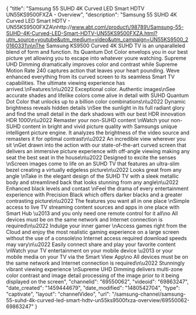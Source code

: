 {
    "title": "Samsung 55 SUHD 4K Curved LED Smart HDTV UN55KS9500FXZA - Overview",
    "description": "Samsung 55 SUHD 4K Curved LED Smart HDTV - UN55KS9500FXZA\nhttp:\/\/www.abt.com\/product\/98789\/Samsung-55-SUHD-4K-Curved-LED-Smart-HDTV-UN55KS9500FXZA.html?utm_source=youtube&utm_medium=video&utm_campaign=UN55KS9500_20160331\n\nThe Samsung KS9500 Curved 4K SUHD TV is an unparalleled blend of form and function. Its Quantum Dot Color envelops you in our best picture yet allowing you to escape into whatever youre watching. Supreme UHD Dimming dramatically improves color and contrast while Supreme Motion Rate 240 captures action that leaves your heart pounding. Weve enhanced everything from its curved screen to its seamless Smart TV capabilities. The ultimate viewing experience has arrived.\nFeatures:\n\u2022 Exceptional color. Authentic images\nSee accurate shades and lifelike colors come alive in detail with SUHD Quantum Dot Color that unlocks up to a billion color combinations\n\u2022 Dynamic brightness reveals hidden details \nSee the sunlight in its full radiant glory and find the small detail in the dark shadows with our best HDR innovation HDR 1000\n\u2022 Remaster your non-SUHD content \nWatch your non-SUHD content in bright and vivid picture quality with Samsungs unique intelligent picture engine. It analyzes the brightness of the video source and remasters it for optimal contrast\n\u2022 An incredible view wherever you sit \nGet drawn into the action with our state-of-the-art curved screen that delivers an immersive picture experience with off-angle viewing making any seat the best seat in the house\n\u2022 Designed to excite the senses \nScreen images come to life on an SUHD TV that features an ultra-slim bezel creating a virtually edgeless picture\n\u2022 Looks great from any angle \nTake in the elegant design of the SUHD TV with a sleek metallic body and streamlined back that looks stunning from any angle\n\u2022 Enhanced black levels and contast \nFeel the drama of every entertainment experience with Precision Black which offers darker blacks and a greater contrasting picture\n\u2022 The features you want all in one place \nSimple access to live TV streaming content sources and apps in one place with Smart Hub \u2013 and you only need one remote control for it all\no All devices must be on the same network and Internet connection is required\n\u2022 Indulge your inner gamer \nAccess games right from the Cloud and enjoy the most realistic gaming experience on a large screen without the use of a console\no Internet access required download speeds may vary\n\u2022 Easily connect share and play your favorite content \nWatch your TV entertainment on your mobile device \u2013 or your mobile media on your TV via the Smart View App\no All devices must be on the same network and Internet connection is required\n\u2022 Stunningly vibrant viewing experience \nSupreme UHD Dimming delivers multi-zone color contrast and image detail processing of the image prior to it being displayed on the screen",
    "channelid": "69550062",
    "videoid": "69863247",
    "date_created": "1459444679",
    "date_modified": "1480542704",
    "type": "captivate",
    "layout": "channelVideo",
    "url": "\/samsung-channel\/samsung-55-suhd-4k-curved-led-smart-hdtv-un55ks9500fxza-overview\/69550062-69863247"
}